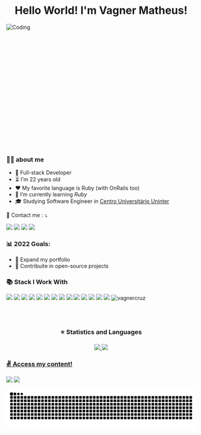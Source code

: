 <p align="left">
<h1 align ="center">Hello World! I'm Vagner Matheus!</h1>
<img alt="Coding" src="https://hermes.digitalinnovation.one/articles/cover/4781a19d-53f3-4f3d-8da0-51db7bd38889.gif" align="right" height="350" width="510"/>

### 👨‍🦱  about me ###
- 🤖 Full-stack Developer
- ⏳  I'm 22 years old
- ❤️  My favorite language is Ruby (with OnRails too)
- 🌱  I’m currently learning *Ruby*
- 🎓 Studying Software Engineer in [Centro Universitário Uninter](https://www.uninter.com/)

<p align="left">
  💌 Contact me : ⤵️
</p>

<p align="left">
  <a href="mailto:vagnerdacruz48@gmail.com" alt="Gmail">
  <img src="https://img.shields.io/badge/-Gmail-FF0000?style=flat-square&labelColor=FF0000&logo=gmail&logoColor=white&link=LINK-DO-SEU-EMAIL" /></a>

  <a href="https://www.linkedin.com/in/vagner-matheus/" alt="Linkedin">
  <img src="https://img.shields.io/badge/-Linkedin-0e76a8?style=flat-square&logo=Linkedin&logoColor=white&link=LINK-DO-SEU-LINKEDIN" /></a>

  <a href="https://api.whatsapp.com/send?phone=5546999423140&" alt="WhatsApp">
  <img src="https://img.shields.io/badge/-WhatsApp-25d366?style=flat-square&labelColor=25d366&logo=whatsapp&logoColor=white&link=API-DO-SEU-WHATSAPP"/></a>

  <a href="https://www.instagram.com/vag.matheus/" alt="Instagram">
  <img src="https://img.shields.io/badge/-Instagram-DF0174?style=flat-square&labelColor=DF0174&logo=instagram&logoColor=white&link=LINK-DO-SEU-INSTAGRAM"/></a>
</p>  

### 📊  2022 Goals:
   - 📂  Expand my portfolio
   - 🤝  Contribuite in open-source projects
<p/>


### 📚  Stack I Work With

<p align="left">
  <img src="https://img.shields.io/badge/Brave-FB542B?style=for-the-badge&logo=Brave&logoColor=white" height="25"/>
  <img src="https://img.shields.io/badge/opera-FF1B2D.svg?&style=for-the-badge&logo=opera&logoColor=white" height="25"/>
  <img src="https://img.shields.io/badge/git-F05033?style=for-the-badge&logo=git&logoColor=white" height="25"/>
  <img src="https://img.shields.io/badge/github-171516?style=for-the-badge&logo=github&logoColor=white" height="25"/>
  <img src="https://img.shields.io/badge/VS%20Code-007ACC.svg?&style=for-the-badge&logo=visual-studio-code&logoColor=white" height="25"/>
  <img src="https://img.shields.io/badge/java-%23ED8B00.svg?style=for-the-badge&logo=java&logoColor=white" height="25"/>
  <img src="https://img.shields.io/badge/html-FC490B?&style=for-the-badge&logo=html5&logoColor=white" height="25"/>
  <img src="https://img.shields.io/badge/css-264DE4?style=for-the-badge&logo=css3&logoColor=white" height="25"/>
  <img src="https://img.shields.io/badge/javascript-F7DF1E.svg?&style=for-the-badge&logo=javascript&logoColor=white" height="25"/>
  <img src="https://img.shields.io/badge/jquery-%230769AD.svg?style=for-the-badge&logo=jquery&logoColor=white" height="25"/>
  <img src ="https://img.shields.io/badge/php-%23777BB4.svg?style=for-the-badge&logo=php&logoColor=white" height ="25"/>
  <img src ="https://img.shields.io/badge/laravel-%23FF2D20.svg?style=for-the-badge&logo=laravel&logoColor=white" height="25"/>
  <img src="https://img.shields.io/badge/ruby-%23CC342D.svg?style=for-the-badge&logo=ruby&logoColor=white" height="25"/>
  <img src="https://img.shields.io/badge/rails-%23CC0000.svg?style=for-the-badge&logo=ruby-on-rails&logoColor=white" height="25"/>
  <img src="https://komarev.com/ghpvc/?username=vagnercruz&color=green" alt="vagnercruz" /> 
</p>

 <br/><br/>
 
 
 
 
<div> 
 <h3 align="center">⭐  Statistics and Languages</h3>

 <p align="center"> 
     <a href="https://github.com/vagnercruz">
     <img height="180em" src="https://github-readme-stats.vercel.app/api?username=vagnercruz&show_icons=true&theme=dark&include_all_commits=true&count_private=true"/>
     <img height="180em" src="https://github-readme-stats.vercel.app/api/top-langs/?username=vagnercruz&layout=compact&langs_count=7&theme=dark"/>
</p>
<p align="left">
   <h3>     ✌️ Access my content!     </h3>
  <a href="https://www.youtube.com/channel/UCGt5K84ivNT-s2IzTMINuSg" target="_blank"><img src="https://img.shields.io/badge/YouTube-FF0000?style=for-the-badge&logo=youtube&logoColor=white" target="_blank"></a>
  <a href="https://www.twitch.tv/vagmendino" target="_blank"><img src="https://img.shields.io/badge/Twitch-9146FF?style=for-the-badge&logo=twitch&logoColor=white" target="_blank"></a>
</p>
</div>

![Snake animation](https://github.com/vagnercruz/vagnercruz/blob/output/github-contribution-grid-snake.svg)
